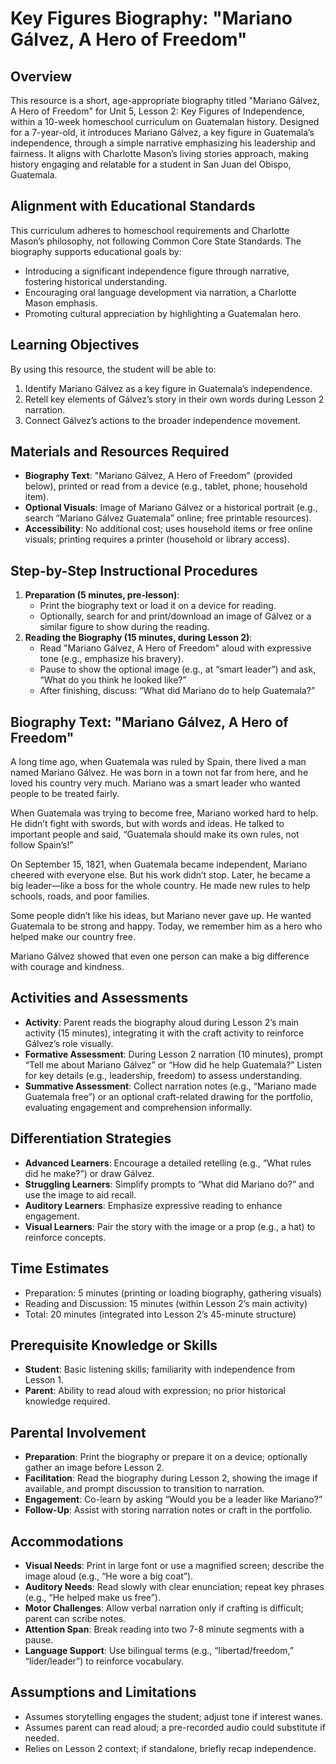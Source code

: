 # Key Figures Biography: "Mariano Gálvez, A Hero of Freedom"

## Overview
This resource is a short, age-appropriate biography titled "Mariano Gálvez, A Hero of Freedom" for Unit 5, Lesson 2: Key Figures of Independence, within a 10-week homeschool curriculum on Guatemalan history. Designed for a 7-year-old, it introduces Mariano Gálvez, a key figure in Guatemala’s independence, through a simple narrative emphasizing his leadership and fairness. It aligns with Charlotte Mason’s living stories approach, making history engaging and relatable for a student in San Juan del Obispo, Guatemala.

## Alignment with Educational Standards
This curriculum adheres to homeschool requirements and Charlotte Mason’s philosophy, not following Common Core State Standards. The biography supports educational goals by:
- Introducing a significant independence figure through narrative, fostering historical understanding.
- Encouraging oral language development via narration, a Charlotte Mason emphasis.
- Promoting cultural appreciation by highlighting a Guatemalan hero.

## Learning Objectives
By using this resource, the student will be able to:
1. Identify Mariano Gálvez as a key figure in Guatemala’s independence.
2. Retell key elements of Gálvez’s story in their own words during Lesson 2 narration.
3. Connect Gálvez’s actions to the broader independence movement.

## Materials and Resources Required
- **Biography Text**: "Mariano Gálvez, A Hero of Freedom" (provided below), printed or read from a device (e.g., tablet, phone; household item).
- **Optional Visuals**: Image of Mariano Gálvez or a historical portrait (e.g., search “Mariano Gálvez Guatemala” online; free printable resources).
- **Accessibility**: No additional cost; uses household items or free online visuals; printing requires a printer (household or library access).

## Step-by-Step Instructional Procedures
1. **Preparation (5 minutes, pre-lesson)**:
   - Print the biography text or load it on a device for reading.
   - Optionally, search for and print/download an image of Gálvez or a similar figure to show during the reading.
2. **Reading the Biography (15 minutes, during Lesson 2)**:
   - Read "Mariano Gálvez, A Hero of Freedom" aloud with expressive tone (e.g., emphasize his bravery).
   - Pause to show the optional image (e.g., at “smart leader”) and ask, “What do you think he looked like?”
   - After finishing, discuss: “What did Mariano do to help Guatemala?”

## Biography Text: "Mariano Gálvez, A Hero of Freedom"
A long time ago, when Guatemala was ruled by Spain, there lived a man named Mariano Gálvez. He was born in a town not far from here, and he loved his country very much. Mariano was a smart leader who wanted people to be treated fairly.

When Guatemala was trying to become free, Mariano worked hard to help. He didn’t fight with swords, but with words and ideas. He talked to important people and said, “Guatemala should make its own rules, not follow Spain’s!”

On September 15, 1821, when Guatemala became independent, Mariano cheered with everyone else. But his work didn’t stop. Later, he became a big leader—like a boss for the whole country. He made new rules to help schools, roads, and poor families.

Some people didn’t like his ideas, but Mariano never gave up. He wanted Guatemala to be strong and happy. Today, we remember him as a hero who helped make our country free.

Mariano Gálvez showed that even one person can make a big difference with courage and kindness.

## Activities and Assessments
- **Activity**: Parent reads the biography aloud during Lesson 2’s main activity (15 minutes), integrating it with the craft activity to reinforce Gálvez’s role visually.
- **Formative Assessment**: During Lesson 2 narration (10 minutes), prompt “Tell me about Mariano Gálvez” or “How did he help Guatemala?” Listen for key details (e.g., leadership, freedom) to assess understanding.
- **Summative Assessment**: Collect narration notes (e.g., “Mariano made Guatemala free”) or an optional craft-related drawing for the portfolio, evaluating engagement and comprehension informally.

## Differentiation Strategies
- **Advanced Learners**: Encourage a detailed retelling (e.g., “What rules did he make?”) or draw Gálvez.
- **Struggling Learners**: Simplify prompts to “What did Mariano do?” and use the image to aid recall.
- **Auditory Learners**: Emphasize expressive reading to enhance engagement.
- **Visual Learners**: Pair the story with the image or a prop (e.g., a hat) to reinforce concepts.

## Time Estimates
- Preparation: 5 minutes (printing or loading biography, gathering visuals)
- Reading and Discussion: 15 minutes (within Lesson 2’s main activity)
- Total: 20 minutes (integrated into Lesson 2’s 45-minute structure)

## Prerequisite Knowledge or Skills
- **Student**: Basic listening skills; familiarity with independence from Lesson 1.
- **Parent**: Ability to read aloud with expression; no prior historical knowledge required.

## Parental Involvement
- **Preparation**: Print the biography or prepare it on a device; optionally gather an image before Lesson 2.
- **Facilitation**: Read the biography during Lesson 2, showing the image if available, and prompt discussion to transition to narration.
- **Engagement**: Co-learn by asking “Would you be a leader like Mariano?”
- **Follow-Up**: Assist with storing narration notes or craft in the portfolio.

## Accommodations
- **Visual Needs**: Print in large font or use a magnified screen; describe the image aloud (e.g., “He wore a big coat”).
- **Auditory Needs**: Read slowly with clear enunciation; repeat key phrases (e.g., “He helped make us free”).
- **Motor Challenges**: Allow verbal narration only if crafting is difficult; parent can scribe notes.
- **Attention Span**: Break reading into two 7-8 minute segments with a pause.
- **Language Support**: Use bilingual terms (e.g., “libertad/freedom,” “líder/leader”) to reinforce vocabulary.

## Assumptions and Limitations
- Assumes storytelling engages the student; adjust tone if interest wanes.
- Assumes parent can read aloud; a pre-recorded audio could substitute if needed.
- Relies on Lesson 2 context; if standalone, briefly recap independence.
